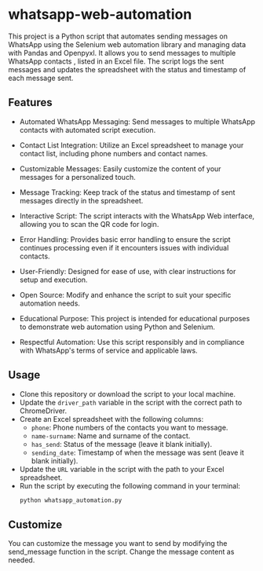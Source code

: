 # whatsapp-web-automation
This project is a Python script that automates sending messages on WhatsApp using the Selenium web automation library and managing data with Pandas and Openpyxl. It allows you to send messages to multiple WhatsApp contacts , listed in an Excel file. The script logs the sent messages and updates the spreadsheet with the status and timestamp of each message sent.

## Features

- Automated WhatsApp Messaging: Send messages to multiple WhatsApp contacts with automated script execution.

- Contact List Integration: Utilize an Excel spreadsheet to manage your contact list, including phone numbers and contact names.

- Customizable Messages: Easily customize the content of your messages for a personalized touch.

- Message Tracking: Keep track of the status and timestamp of sent messages directly in the spreadsheet.

- Interactive Script: The script interacts with the WhatsApp Web interface, allowing you to scan the QR code for login.

- Error Handling: Provides basic error handling to ensure the script continues processing even if it encounters issues with individual contacts.

- User-Friendly: Designed for ease of use, with clear instructions for setup and execution.

- Open Source: Modify and enhance the script to suit your specific automation needs.

- Educational Purpose: This project is intended for educational purposes to demonstrate web automation using Python and Selenium.

- Respectful Automation: Use this script responsibly and in compliance with WhatsApp's terms of service and applicable laws.



## Usage

- Clone this repository or download the script to your local machine.
- Update the `driver_path` variable in the script with the correct path to ChromeDriver.
- Create an Excel spreadsheet with the following columns:
  - `phone`: Phone numbers of the contacts you want to message.
  - `name-surname`: Name and surname of the contact.
  - `has_send`: Status of the message (leave it blank initially).
  - `sending_date`: Timestamp of when the message was sent (leave it blank initially).
- Update the `URL` variable in the script with the path to your Excel spreadsheet.
- Run the script by executing the following command in your terminal:
  ```bash
  python whatsapp_automation.py

## Customize
You can customize the message you want to send by modifying the send_message function in the script. Change the message content as needed.


